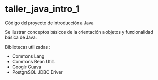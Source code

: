 taller_java_intro_1
===================

Código del proyecto de introducción a Java

Se ilustran conceptos básicos de la orientación a objetos y funcionalidad básica de Java.

Bibliotecas utilizadas : 
 * Commons Lang
 * Commons Bean Utils
 * Google Guava
 * PostgreSQL JDBC Driver